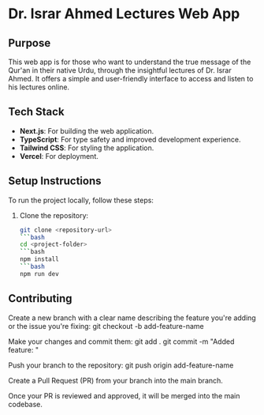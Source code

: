 # Dr. Israr Ahmed Lectures Web App

## Purpose

This web app is for those who want to understand the true message of the Qur'an in their native Urdu, through the insightful lectures of Dr. Israr Ahmed. It offers a simple and user-friendly interface to access and listen to his lectures online.

## Tech Stack

- **Next.js**: For building the web application.
- **TypeScript**: For type safety and improved development experience.
- **Tailwind CSS**: For styling the application.
- **Vercel**: For deployment.

## Setup Instructions

To run the project locally, follow these steps:

1. Clone the repository:

   ```bash
   git clone <repository-url>
   ```bash
   cd <project-folder>
   ```bash
   npm install
   ```bash
   npm run dev

## Contributing

Create a new branch with a clear name describing the feature you're adding or the issue you're fixing:
git checkout -b add-feature-name

Make your changes and commit them:
git add .
git commit -m "Added feature: <feature-name>"

Push your branch to the repository:
git push origin add-feature-name

Create a Pull Request (PR) from your branch into the main branch.

Once your PR is reviewed and approved, it will be merged into the main codebase.

